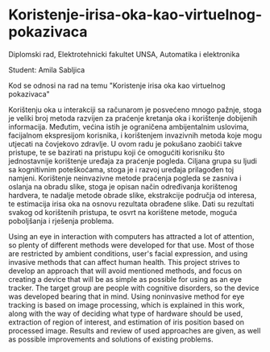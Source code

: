# Koristenje-irisa-oka-kao-virtuelnog-pokazivaca
Diplomski rad, Elektrotehnicki fakultet UNSA, Automatika i elektronika

Student: Amila Sabljica

Kod se odnosi na rad na temu "Koristenje irisa oka kao virtuelnog pokazivaca"

Korištenju oka u interakciji sa računarom je posvećeno mnogo pažnje, stoga je veliki broj metoda razvijen za praćenje kretanja oka i korištenje dobijenih informacija. Međutim, većina istih je ograničena ambijentalnim uslovima, facijalnom ekspresijom korisnika, i korištenjem invazivnih metoda koje mogu utjecati na čovjekovo zdravlje. U ovom radu je pokušano zaobići takve pristupe, te se bazirati na pristupu koji će omogućiti korisniku što jednostavnije korištenje uređaja za praćenje pogleda. Ciljana grupa su ljudi sa kognitivnim poteškoćama, stoga je i razvoj uređaja prilagođen toj namjeni. Korištenje neinvazivne metode praćenja pogleda se zasniva i oslanja na obradu slike, stoga je opisan način određivanja korištenog hardvera, te nadalje metode obrade slike, ekstrakcije područja od interesa, te estimacija irisa oka na osnovu rezultata obrađene slike. Dati su rezultati svakog od korištenih pristupa, te  osvrt na korištene metode, moguća poboljšanja i rješenja problema. 

Using an eye in interaction with computers has attracted a lot of attention, so plenty of different methods were developed for that use. Most of those are restricted by ambient conditions, user's facial expression, and using invasive methods that can affect human health. This project strives to develop an approach that will avoid mentioned methods, and focus on creating a device that will be as simple as possible for using as an eye tracker. The target group are people with cognitive disorders, so the device was developed bearing that in mind. Using noninvasive method for eye tracking is based on image processing, which is explained in this work, along with the way of deciding what type of hardware should be used, extraction of region of interest, and estimation of iris position based on processed image. Results and review of used approaches are given, as well as possible improvements and solutions of existing problems.

